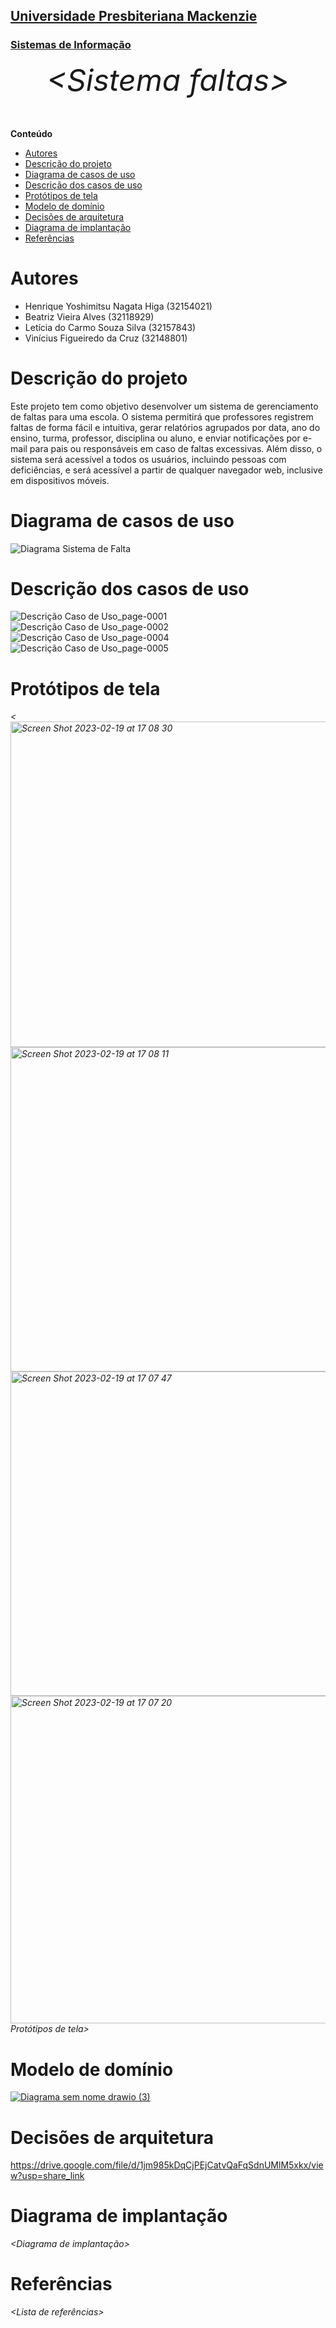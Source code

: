 <h2><a href= "https://www.mackenzie.br">Universidade Presbiteriana Mackenzie</a></h2>
<h3><a href= "https://www.mackenzie.br/graduacao/sao-paulo-higienopolis/sistemas-de-informacao">Sistemas de Informação</a></h3>

<font size="+12"><center>
_&lt;Sistema faltas&gt;_

</center></font>

**Conteúdo**

- [Autores](#autores)
- [Descrição do projeto](#descrição-do-projeto)
- [Diagrama de casos de uso](#diagrama-de-casos-de-uso)
- [Descrição dos casos de uso](#descrição-dos-casos-de-uso)
- [Protótipos de tela](#protótipos-de-tela)
- [Modelo de domínio](#modelo-de-domínio)
- [Decisões de arquitetura](#decisões-de-arquitetura)
- [Diagrama de implantação](#diagrama-de-implantação)
- [Referências](#referências)

# Autores

- Henrique Yoshimitsu Nagata Higa (32154021)
- Beatriz Vieira Alves (32118929)
- Letícia do Carmo Souza Silva (32157843)
- Vinícius Figueiredo da Cruz (32148801)

# Descrição do projeto

Este projeto tem como objetivo desenvolver um sistema de gerenciamento de faltas para uma escola. O sistema permitirá que professores registrem faltas de forma fácil e intuitiva, gerar relatórios agrupados por data, ano do ensino, turma, professor, disciplina ou aluno, e enviar notificações por e-mail para pais ou responsáveis em caso de faltas excessivas. Além disso, o sistema será acessível a todos os usuários, incluindo pessoas com deficiências, e será acessível a partir de qualquer navegador web, inclusive em dispositivos móveis.

# Diagrama de casos de uso

![Diagrama Sistema de Falta](https://user-images.githubusercontent.com/89753145/219905304-3c80ff84-b217-4c40-986f-58bcc4233576.jpg)

# Descrição dos casos de uso
![Descrição Caso de Uso_page-0001](https://user-images.githubusercontent.com/89753145/219905395-577b006e-1dd1-47fa-a27d-4de72edcd080.jpg)
![Descrição Caso de Uso_page-0002](https://user-images.githubusercontent.com/89753145/219905398-2c4aeaf6-3812-466a-9728-af68e80285c4.jpg)
![Descrição Caso de Uso_page-0004](https://user-images.githubusercontent.com/89753145/219905399-ca3e750f-6580-43e3-ae10-5d5e5236c59d.jpg)
![Descrição Caso de Uso_page-0005](https://user-images.githubusercontent.com/89753145/219905401-3beaac34-63cc-402f-9649-18ab62c05a23.jpg)

# Protótipos de tela

_&lt;<img width="521" alt="Screen Shot 2023-02-19 at 17 08 30" src="https://user-images.githubusercontent.com/49994740/219972775-8cbef5ba-1b06-452c-b528-5e7375981da0.png">
<img width="519" alt="Screen Shot 2023-02-19 at 17 08 11" src="https://user-images.githubusercontent.com/49994740/219972777-9011de28-dbb5-4a39-a06b-ba3c9c7e7737.png">
<img width="519" alt="Screen Shot 2023-02-19 at 17 07 47" src="https://user-images.githubusercontent.com/49994740/219972781-096e7a60-0057-4569-9a94-798418422c9d.png">
<img width="524" alt="Screen Shot 2023-02-19 at 17 07 20" src="https://user-images.githubusercontent.com/49994740/219972784-c636b9b1-eaf6-4a36-9cb3-eebbf4ea0b48.png">
Protótipos de tela&gt;_


# Modelo de domínio

[![Diagrama sem nome drawio (3)](https://user-images.githubusercontent.com/89232973/221427826-88a8adef-fb3d-47c0-8adb-19c8a626c79e.png)](https://drive.google.com/file/d/16co08C-lQb6JEBMYuNdWyCcqQEyP5Rfz/view?usp=share_link)


# Decisões de arquitetura

https://drive.google.com/file/d/1jm985kDqCjPEjCatvQaFqSdnUMlM5xkx/view?usp=share_link

# Diagrama de implantação

_&lt;Diagrama de implantação&gt;_

# Referências

_&lt;Lista de referências&gt;_
